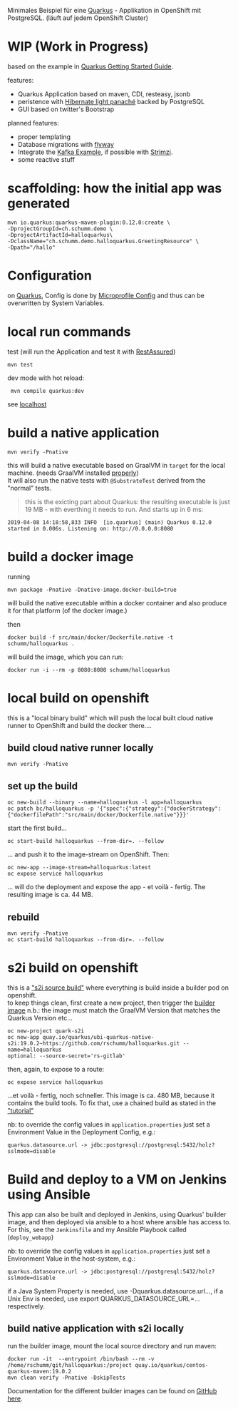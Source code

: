 Minimales Beispiel für eine [Quarkus](https://quarkus.io/) - Applikation in OpenShift mit PostgreSQL. 
(läuft auf jedem OpenShift Cluster)

# WIP (Work in Progress)

based on the example in [Quarkus Getting Started Guide](https://quarkus.io/guides/getting-started-guide).   

features: 
- Quarkus Application based on maven, CDI, resteasy, jsonb
- peristence with [Hibernate light panaché](https://quarkus.io/guides/hibernate-orm-panache-guide) backed by PostgreSQL 
- GUI based on twitter's Bootstrap



planned features: 
- proper templating 
- Database migrations with [flyway](https://quarkus.io/guides/flyway-guide)  
- Integrate the [Kafka Example](https://quarkus.io/guides/kafka-guide), if possible with [Strimzi](https://strimzi.io/). 
- some reactive stuff





# scaffolding: how the initial app was generated


    mvn io.quarkus:quarkus-maven-plugin:0.12.0:create \
    -DprojectGroupId=ch.schumm.demo \
    -DprojectArtifactId=halloquarkus\
    -DclassName="ch.schumm.demo.halloquarkus.GreetingResource" \
    -Dpath="/hallo"

# Configuration

on [Quarkus](https://quarkus.io/guides/application-configuration-guide), Config is done by [Microprofile Config](https://microprofile.io/project/eclipse/microprofile-config) and thus can be overwritten by System Variables. 


# local run commands

test (will run the Application and test it with [RestAssured](http://rest-assured.io/)) 

    mvn test

dev mode with hot reload: 

     mvn compile quarkus:dev


see [localhost](http://localhost:8080/hallo)   


# build a native application

    mvn verify -Pnative

this will build a native executable based on GraalVM in `target` for the local machine. (needs GraalVM installed [properly](https://quarkus.io/guides/building-native-image-guide.html))  
It will also run the native tests with `@SubstrateTest` derived from the "normal" tests.  

> this is the exicting part about Quarkus: the resulting executable is just 19 MB - with everthing it needs to run. And starts up in 6 ms:  

    2019-04-08 14:18:58,833 INFO  [io.quarkus] (main) Quarkus 0.12.0 started in 0.006s. Listening on: http://0.0.0.0:8080










# build a docker image 

running 

    mvn package -Pnative -Dnative-image.docker-build=true

will build the native executable within a docker container and also produce it for that platform (of the docker image.) 

then 

    docker build -f src/main/docker/Dockerfile.native -t schumm/halloquarkus .

will build the image, which you can run: 

    docker run -i --rm -p 8080:8080 schumm/halloquarkus


# local build on openshift 

this is a "local binary build" which will push the local built cloud native runner to OpenShift and build the docker there....  

## build cloud native runner locally  

    mvn verify -Pnative

## set up the build 

    oc new-build --binary --name=halloquarkus -l app=halloquarkus
    oc patch bc/halloquarkus -p '{"spec":{"strategy":{"dockerStrategy":{"dockerfilePath":"src/main/docker/Dockerfile.native"}}}'
    
start the first build... 

    oc start-build halloquarkus --from-dir=. --follow

... and push it to the image-stream on OpenShift. Then: 

    oc new-app --image-stream=halloquarkus:latest
    oc expose service halloquarkus

... will do the deployment and expose the app - et voilà - fertig. The resulting image is ca. 44 MB. 

## rebuild 

    mvn verify -Pnative
    oc start-build halloquarkus --from-dir=. --follow


# s2i build on openshift 

this is a ["s2i source build"](https://quarkus.io/guides/openshift-s2i-guide) where everything is build inside a builder pod on openshift.  
to keep things clean, first create a new project, then trigger the [builder image](https://quay.io/repository/quarkus/centos-quarkus-native-s2i?tab=tags) n.b.: the image must match the GraalVM Version that matches the Quarkus Version etc... 

    oc new-project quark-s2i
    oc new-app quay.io/quarkus/ubi-quarkus-native-s2i:19.0.2~https://github.com/rschumm/halloquarkus.git --name=halloquarkus 
    optional: --source-secret='rs-gitlab'

then, again, to expose to a route: 

    oc expose service halloquarkus

...et voilà - fertig, noch schneller. This image is ca. 480 MB, because it contains the build tools. To fix that, use a chained build as stated in the ["tutorial"](https://quarkus.io/guides/openshift-s2i-guide)

nb: to override the config values in `application.properties` just set a Environment Value in the Deployment Config, e.g.: 

    quarkus.datasource.url -> jdbc:postgresql://postgresql:5432/holz?sslmode=disable




# Build and deploy to a VM on Jenkins using Ansible

This app can also be built and deployed in Jenkins, using Quarkus' builder image, and then deployed via ansible to a host where ansible has access to.  
For this, see the `Jenkinsfile` and my Ansible Playbook called (`deploy_webapp`) 

nb: to override the config values in `application.properties` just set a Environment Value in the host-system, e.g.: 

    quarkus.datasource.url -> jdbc:postgresql://postgresql:5432/holz?sslmode=disable

if a Java System Property is needed, use -Dquarkus.datasource.url..., if a Unix Env is needed, use export QUARKUS_DATASOURCE_URL=... respectively.


## build native application with s2i locally

run the builder image, mount the local source directory and run maven: 

    docker run -it  --entrypoint /bin/bash --rm -v /home/rschumm/git/halloquarkus:/project quay.io/quarkus/centos-quarkus-maven:19.0.2
    mvn clean verify -Pnative -DskipTests 

Documentation for the different builder images can be found on [GitHub here](https://github.com/quarkusio/quarkus-images).  

